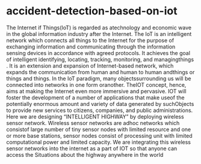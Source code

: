 # accident-detection-based-on-iot
The Internet if Things(IoT) is regarded as atechnology and economic wave in the global information industry after the Internet. The IoT is an intelligent network which connects all things to the Internet for the purpose of exchanging information and communicating through the information sensing devices in accordance with agreed protocols. It achieves the goal of intelligent identifying, locating, tracking, monitoring, and managingthings . It is an extension and expansion of Internet-based network, which expands the communication from human and human to human andthings or things and things. In the IoT paradigm, many objectssurrounding us will be connected into networks in one form oranother. TheIOT concept, hence, aims at making the Internet even more immersive and pervasive. IOT will foster the development of a number of applications that make useof the potentially enormous amount and variety of data generated by suchObjects to provide new services to citizens, companies, and public administrations. Here we are designing “INTELLIGENT HIGHWAY” by deploying wireless sensor network. Wireless sensor networks are adhoc networks which consistof large number of tiny sensor nodes with limited resource and one or more base stations, sensor nodes consist of processing unit with limited computational power and limited capacity. We are integrating this wireless sensor networks into the internet as a part of IOT so that anyone can access the Situations about the highway anywhere in the world

